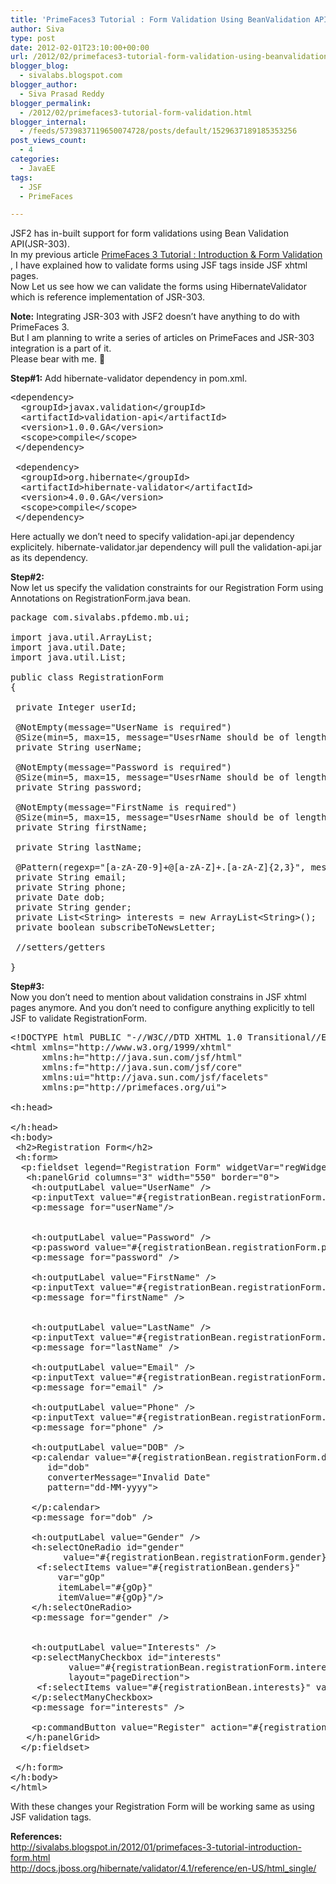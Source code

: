 ```yaml
---
title: 'PrimeFaces3 Tutorial : Form Validation Using BeanValidation API(JSR-303)'
author: Siva
type: post
date: 2012-02-01T23:10:00+00:00
url: /2012/02/primefaces3-tutorial-form-validation-using-beanvalidation-apijsr-303/
blogger_blog:
  - sivalabs.blogspot.com
blogger_author:
  - Siva Prasad Reddy
blogger_permalink:
  - /2012/02/primefaces3-tutorial-form-validation.html
blogger_internal:
  - /feeds/5739837119650074728/posts/default/1529637189185353256
post_views_count:
  - 4
categories:
  - JavaEE
tags:
  - JSF
  - PrimeFaces

---
```

JSF2 has in-built support for form validations using Bean Validation API(JSR-303).  
In my previous article [PrimeFaces 3 Tutorial : Introduction & Form Validation ][1], I have explained how to validate forms using JSF tags inside JSF xhtml pages.  
Now Let us see how we can validate the forms using HibernateValidator which is reference implementation of JSR-303.

**Note:** Integrating JSR-303 with JSF2 doesn&#8217;t have anything to do with PrimeFaces 3.  
But I am planning to write a series of articles on PrimeFaces and JSR-303 integration is a part of it.   
Please bear with me. 🙂

**Step#1:** Add hibernate-validator dependency in pom.xml.

<pre>&lt;dependency&gt;<br />  &lt;groupId&gt;javax.validation&lt;/groupId&gt;<br />  &lt;artifactId&gt;validation-api&lt;/artifactId&gt;<br />  &lt;version&gt;1.0.0.GA&lt;/version&gt;<br />  &lt;scope&gt;compile&lt;/scope&gt;<br /> &lt;/dependency&gt;<br /><br /> &lt;dependency&gt;<br />  &lt;groupId&gt;org.hibernate&lt;/groupId&gt;<br />  &lt;artifactId&gt;hibernate-validator&lt;/artifactId&gt;<br />  &lt;version&gt;4.0.0.GA&lt;/version&gt;<br />  &lt;scope&gt;compile&lt;/scope&gt;<br /> &lt;/dependency&gt;<br /></pre>

Here actually we don&#8217;t need to specify validation-api.jar dependency explicitely. hibernate-validator.jar dependency will pull the validation-api.jar as its dependency.

**Step#2:**  
Now let us specify the validation constraints for our Registration Form using Annotations on RegistrationForm.java bean.

<pre>package com.sivalabs.pfdemo.mb.ui;<br /><br />import java.util.ArrayList;<br />import java.util.Date;<br />import java.util.List;<br /><br />public class RegistrationForm<br />{<br /> <br /> private Integer userId;<br /> <br /> @NotEmpty(message="UserName is required")<br /> @Size(min=5, max=15, message="UsesrName should be of length from 5 to 15 chars")<br /> private String userName;<br /> <br /> @NotEmpty(message="Password is required")<br /> @Size(min=5, max=15, message="UsesrName should be of length from 5 to 15 chars")<br /> private String password;<br /> <br /> @NotEmpty(message="FirstName is required")<br /> @Size(min=5, max=15, message="UsesrName should be of length from 5 to 15 chars")<br /> private String firstName;<br /> <br /> private String lastName;<br /> <br /> @Pattern(regexp="[a-zA-Z0-9]+@[a-zA-Z]+.[a-zA-Z]{2,3}", message="Invalid EmailId")<br /> private String email;<br /> private String phone;<br /> private Date dob;<br /> private String gender;<br /> private List&lt;String&gt; interests = new ArrayList&lt;String&gt;();<br /> private boolean subscribeToNewsLetter;<br />  <br /> //setters/getters<br /> <br />}<br /></pre>

**Step#3:**  
Now you don&#8217;t need to mention about validation constrains in JSF xhtml pages anymore. And you don&#8217;t need to configure anything explicitly to tell JSF to validate RegistrationForm.

<pre>&lt;!DOCTYPE html PUBLIC "-//W3C//DTD XHTML 1.0 Transitional//EN" "http://www.w3.org/TR/xhtml1/DTD/xhtml1-transitional.dtd"&gt; <br />&lt;html xmlns="http://www.w3.org/1999/xhtml"<br />      xmlns:h="http://java.sun.com/jsf/html"<br />      xmlns:f="http://java.sun.com/jsf/core"<br />      xmlns:ui="http://java.sun.com/jsf/facelets"<br />      xmlns:p="http://primefaces.org/ui"&gt; <br /><br />&lt;h:head&gt;<br /><br />&lt;/h:head&gt; <br />&lt;h:body&gt; <br /> &lt;h2&gt;Registration Form&lt;/h2&gt;<br /> &lt;h:form&gt;<br />  &lt;p:fieldset legend="Registration Form" widgetVar="regWidget" style="width: 600px;"&gt;<br />   &lt;h:panelGrid columns="3" width="550" border="0"&gt;<br />    &lt;h:outputLabel value="UserName" /&gt;<br />    &lt;p:inputText value="#{registrationBean.registrationForm.userName}" id="userName"/&gt;<br />    &lt;p:message for="userName"/&gt;<br />    <br />    <br />    &lt;h:outputLabel value="Password" /&gt;<br />    &lt;p:password value="#{registrationBean.registrationForm.password}" id="password"/&gt;<br />    &lt;p:message for="password" /&gt;<br />    <br />    &lt;h:outputLabel value="FirstName" /&gt;<br />    &lt;p:inputText value="#{registrationBean.registrationForm.firstName}" id="firstName"/&gt;<br />    &lt;p:message for="firstName" /&gt;<br />    <br />    <br />    &lt;h:outputLabel value="LastName" /&gt;<br />    &lt;p:inputText value="#{registrationBean.registrationForm.lastName}" id="lastName"/&gt;<br />    &lt;p:message for="lastName" /&gt;<br />    <br />    &lt;h:outputLabel value="Email" /&gt;<br />    &lt;p:inputText value="#{registrationBean.registrationForm.email}" id="email"/&gt;<br />    &lt;p:message for="email" /&gt;<br />    <br />    &lt;h:outputLabel value="Phone" /&gt;<br />    &lt;p:inputText value="#{registrationBean.registrationForm.phone}" id="phone"/&gt;<br />    &lt;p:message for="phone" /&gt;<br />    <br />    &lt;h:outputLabel value="DOB" /&gt;<br />    &lt;p:calendar value="#{registrationBean.registrationForm.dob}"<br />       id="dob"<br />       converterMessage="Invalid Date"<br />       pattern="dd-MM-yyyy"&gt;<br />     <br />    &lt;/p:calendar&gt;<br />    &lt;p:message for="dob" /&gt;<br />    <br />    &lt;h:outputLabel value="Gender" /&gt;<br />    &lt;h:selectOneRadio id="gender" <br />          value="#{registrationBean.registrationForm.gender}" &gt;<br />     &lt;f:selectItems value="#{registrationBean.genders}" <br />         var="gOp"<br />         itemLabel="#{gOp}"<br />         itemValue="#{gOp}"/&gt;<br />    &lt;/h:selectOneRadio&gt;<br />    &lt;p:message for="gender" /&gt;<br />    <br />    <br />    &lt;h:outputLabel value="Interests" /&gt;<br />    &lt;p:selectManyCheckbox id="interests"<br />           value="#{registrationBean.registrationForm.interests}"<br />           layout="pageDirection"&gt;<br />     &lt;f:selectItems value="#{registrationBean.interests}" var="intrOp"&gt;&lt;/f:selectItems&gt;<br />    &lt;/p:selectManyCheckbox&gt;<br />    &lt;p:message for="interests" /&gt;<br />    <br />    &lt;p:commandButton value="Register" action="#{registrationBean.register}" ajax="false"&gt;&lt;/p:commandButton&gt;<br />   &lt;/h:panelGrid&gt;<br />  &lt;/p:fieldset&gt;<br /> <br /> &lt;/h:form&gt;<br />&lt;/h:body&gt; <br />&lt;/html&gt;<br /></pre>

With these changes your Registration Form will be working same as using JSF validation tags.

**References:**  
http://sivalabs.blogspot.in/2012/01/primefaces-3-tutorial-introduction-form.html  
http://docs.jboss.org/hibernate/validator/4.1/reference/en-US/html_single/

 [1]: http://sivalabs.blogspot.in/2012/01/primefaces-3-tutorial-introduction-form.html